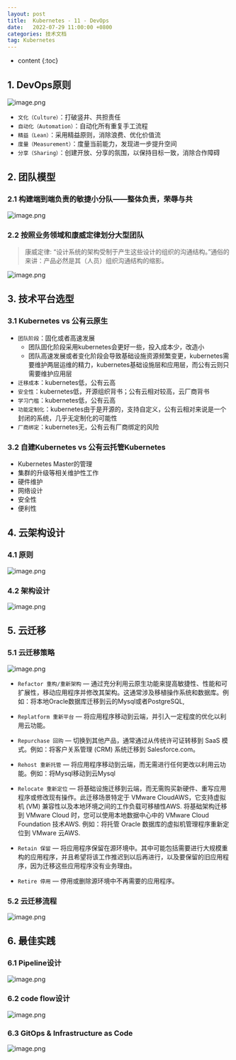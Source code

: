 ```yaml
---
layout: post
title:  Kubernetes - 11 - DevOps
date:   2022-07-29 11:00:00 +0800
categories: 技术文档
tag: Kubernetes
---
```


* content
{:toc}


## 1. DevOps原则

![image.png](/images/blog/kubernetes/11-kubernetes-devops/01-devops-pricipal.png)

+ `文化（Culture）`：打破竖井、共担责任
+ `自动化（Automation）`：自动化所有重复手工流程
+ `精益（Lean）`：采用精益原则，消除浪费、优化价值流
+ `度量（Measurement）`：度量当前能力，发现进一步提升空间
+ `分享（Sharing）`：创建开放、分享的氛围，以保持目标一致，消除合作障碍


## 2. 团队模型

### 2.1 构建端到端负责的敏捷小分队——整体负责，荣辱与共
![image.png](/images/blog/kubernetes/11-kubernetes-devops/02-devops-team-work.png)

### 2.2 按照业务领域和康威定律划分大型团队
> 康威定律: “设计系统的架构受制于产生这些设计的组织的沟通结构。”通俗的来讲：产品必然是其（人员）组织沟通结构的缩影。

![image.png](/images/blog/kubernetes/11-kubernetes-devops/03-devops-organization.png)

## 3. 技术平台选型

### 3.1 Kubernetes vs 公有云原生

+ `团队阶段`：固化或者高速发展
    + 团队固化阶段采用kubernetes会更好一些，投入成本少，改造小
    + 团队高速发展或者变化阶段会导致基础设施资源频繁变更，kubernetes需要维护两层运维的精力，kubernetes基础设施层和应用层，而公有云则只需要维护应用层
+ `迁移成本`：kubernetes低，公有云高
+ `安全性`：kubernetes低，开源组织背书；公有云相对较高，云厂商背书
+ `学习门槛`：kubernetes低，公有云高
+ `功能定制化`：kubernetes由于是开源的，支持自定义，公有云相对来说是一个封闭的系统，几乎无定制化的可能性
+ `厂商绑定`：kubernetes无，公有云有厂商绑定的风险

### 3.2 自建Kubernetes vs 公有云托管Kubernetes

+ Kubernetes Master的管理
+ 集群的升级等相关维护性工作
+ 硬件维护
+ 网络设计
+ 安全性
+ 便利性


## 4. 云架构设计

### 4.1 原则
![image.png](/images/blog/kubernetes/11-kubernetes-devops/04-cloud-architecture-design.png)

### 4.2 架构设计
![image.png](/images/blog/kubernetes/11-kubernetes-devops/05-cloud-architecture-design-2.png)


## 5. 云迁移

### 5.1 云迁移策略

![image.png](/images/blog/kubernetes/11-kubernetes-devops/06-cloud-migration.png)

+ `Refactor 重构/重新架构` — 通过充分利用云原生功能来提高敏捷性、性能和可扩展性，移动应用程序并修改其架构。这通常涉及移植操作系统和数据库。例如：将本地Oracle数据库迁移到云的Mysql或者PostgreSQL,

+ `Replatform 重新平台` — 将应用程序移动到云端，并引入一定程度的优化以利用云功能。

+ `Repurchase 回购` — 切换到其他产品，通常通过从传统许可证转移到 SaaS 模式。例如：将客户关系管理 (CRM) 系统迁移到 Salesforce.com。

+ `Rehost 重新托管` — 将应用程序移动到云端，而无需进行任何更改以利用云功能。例如：将Mysql移动到云Mysql

+ `Relocate 重新定位` — 将基础设施迁移到云端，而无需购买新硬件、重写应用程序或修改现有操作。此迁移场景特定于 VMware CloudAWS，它支持虚拟机 (VM) 兼容性以及本地环境之间的工作负载可移植性AWS. 将基础架构迁移到 VMware Cloud 时，您可以使用本地数据中心中的 VMware Cloud Foundation 技术AWS. 例如：将托管 Oracle 数据库的虚拟机管理程序重新定位到 VMware 云AWS.

+ `Retain 保留` — 将应用程序保留在源环境中。其中可能包括需要进行大规模重构的应用程序，并且希望将该工作推迟到以后再进行，以及要保留的旧应用程序，因为迁移这些应用程序没有业务理由。

+ `Retire 停用` — 停用或删除源环境中不再需要的应用程序。

### 5.2 云迁移流程

![image.png](/images/blog/kubernetes/11-kubernetes-devops/07-cloud-migration-process.png)


## 6. 最佳实践

### 6.1 Pipeline设计
![image.png](/images/blog/kubernetes/11-kubernetes-devops/08-pipeline.png)

### 6.2 code flow设计
![image.png](/images/blog/kubernetes/11-kubernetes-devops/09-code-flow.png)

### 6.3 GitOps & Infrastructure as Code
![image.png](/images/blog/kubernetes/11-kubernetes-devops/10-infrastracture-as-code.png)

